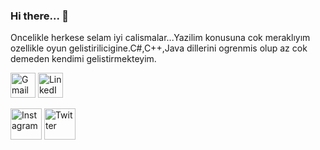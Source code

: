 ### Hi there... 👋
Oncelikle herkese selam iyi calismalar...Yazilim konusuna cok meraklıyım ozellikle oyun gelistirilicigine.C#,C++,Java dillerini ogrenmis olup az cok demeden kendimi gelistirmekteyim.
<br>
<p align="left"> <a href="mailto:cetinmehmetcan548@gmail.com"> <img src="https://mailmeteor.com/logos/assets/PNG/Gmail_Logo_512px.png" width="40" align="center" alt="Gmail"/></a>  
 <a href="https://www.linkedin.com/in/mehmet-can-çetin-524a83266/"><img src="https://pngimg.com/uploads/linkedIn/small/linkedIn_PNG12.png" width="40" align="center" alt="LinkedIn"/></a>
<br>
  <br>
<a href="https://www.instagram.com/mcctnn/"><img src="https://hindubabynames.info/downloads/wp-content/themes/hbn_download/download/social-media/instagram-logo.png)" width="50" align="center" alt="Instagram"/></a>
<a href="https://twitter.com/cancetinn20/"><img src="https://w7.pngwing.com/pngs/133/360/png-transparent-social-media-computer-icons-tulane-university-facebook-drawing-twitter-twitter-logo-blue-logo-computer-wallpaper-thumbnail.png" width="50" align="center" alt="Twitter"/></a>

